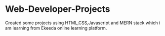 # Web-Developer-Projects
Created some projects using HTML,CSS,Javascript and MERN stack which i am learning from Ekeeda online learning platform.

